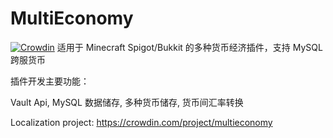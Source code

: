 # MultiEconomy
[![Crowdin](https://badges.crowdin.net/multieconomy/localized.svg)](https://crowdin.com/project/multieconomy)
适用于 Minecraft Spigot/Bukkit 的多种货币经济插件，支持 MySQL 跨服货币

插件开发主要功能：

Vault Api, MySQL 数据储存, 多种货币储存, 货币间汇率转换

Localization project: https://crowdin.com/project/multieconomy
